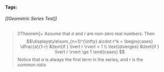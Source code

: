 **Tags:** 
###### [[Geometric Series Test]]
> [!Theorem]+
> Assume that $a$ and $r$ are non-zero real numbers. Then
> $$\displaystyle\sum_{n=1}^{\infty} a\cdot r^k = \begin{cases}
\dfrac{a}{1-r} &\text{if } \lvert r \rvert < 1 \\
\text{diverges} &\text{if } \lvert r \rvert \ge 1
\end{cases}
> $$
> Notice that $a$ is always the first term in the series, and $r$ is the *common ratio*